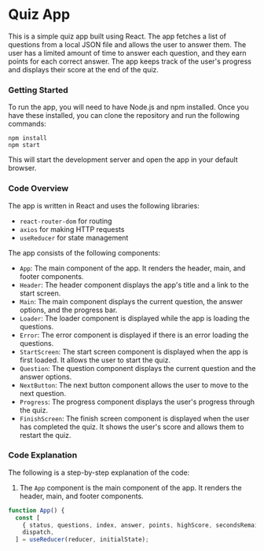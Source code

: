 # Quiz App

This is a simple quiz app built using React. The app fetches a list of questions from a local JSON file and allows the user to answer them. The user has a limited amount of time to answer each question, and they earn points for each correct answer. The app keeps track of the user's progress and displays their score at the end of the quiz.

### Getting Started

To run the app, you will need to have Node.js and npm installed. Once you have these installed, you can clone the repository and run the following commands:

```
npm install
npm start
```

This will start the development server and open the app in your default browser.

### Code Overview

The app is written in React and uses the following libraries:

- `react-router-dom` for routing
- `axios` for making HTTP requests
- `useReducer` for state management

The app consists of the following components:

- `App`: The main component of the app. It renders the header, main, and footer components.
- `Header`: The header component displays the app's title and a link to the start screen.
- `Main`: The main component displays the current question, the answer options, and the progress bar.
- `Loader`: The loader component is displayed while the app is loading the questions.
- `Error`: The error component is displayed if there is an error loading the questions.
- `StartScreen`: The start screen component is displayed when the app is first loaded. It allows the user to start the quiz.
- `Question`: The question component displays the current question and the answer options.
- `NextButton`: The next button component allows the user to move to the next question.
- `Progress`: The progress component displays the user's progress through the quiz.
- `FinishScreen`: The finish screen component is displayed when the user has completed the quiz. It shows the user's score and allows them to restart the quiz.

### Code Explanation

The following is a step-by-step explanation of the code:

1. The `App` component is the main component of the app. It renders the header, main, and footer components.

```javascript
function App() {
  const [
    { status, questions, index, answer, points, highScore, secondsRemaining },
    dispatch,
  ] = useReducer(reducer, initialState);

```
